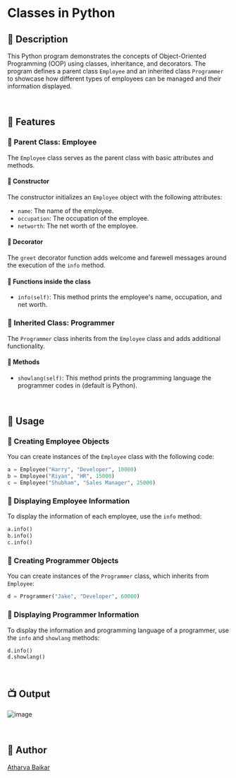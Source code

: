 
# Classes in Python

## 🌟 Description
This Python program demonstrates the concepts of Object-Oriented Programming (OOP) using classes, inheritance, and decorators. The program defines a parent class `Employee` and an inherited class `Programmer` to showcase how different types of employees can be managed and their information displayed.

<br>

## 🔰 Features

### 💠 Parent Class: Employee
The `Employee` class serves as the parent class with basic attributes and methods.

#### 🔹 Constructor
The constructor initializes an `Employee` object with the following attributes:
- `name`: The name of the employee.
- `occupation`: The occupation of the employee.
- `networth`: The net worth of the employee.

#### 🔹 Decorator
The `greet` decorator function adds welcome and farewell messages around the execution of the `info` method.

#### 🔹 Functions inside the class
- `info(self)`: This method prints the employee's name, occupation, and net worth.

### 💠 Inherited Class: Programmer
The `Programmer` class inherits from the `Employee` class and adds additional functionality.

#### 🔹 Methods
- `showlang(self)`: This method prints the programming language the programmer codes in (default is Python).

<br>

## 🔰 Usage

### 💠 Creating Employee Objects
You can create instances of the `Employee` class with the following code:
```python
a = Employee("Harry", "Developer", 10000)
b = Employee("Riyan", "HR", 15000)
c = Employee("Shubham", "Sales Manager", 25000)
```

### 💠 Displaying Employee Information
To display the information of each employee, use the `info` method:
```python
a.info()
b.info()
c.info()
```

### 💠 Creating Programmer Objects
You can create instances of the `Programmer` class, which inherits from `Employee`:
```python
d = Programmer("Jake", "Developer", 60000)
```

### 💠 Displaying Programmer Information
To display the information and programming language of a programmer, use the `info` and `showlang` methods:
```python
d.info() 
d.showlang()
```

<br>

## 📺 Output

![image](https://github.com/user-attachments/assets/416bb679-f053-4bdb-a586-58741cc7d84e)

<br>

## 🤖 Author
[Atharva Baikar](https://github.com/DarkGuardian641)